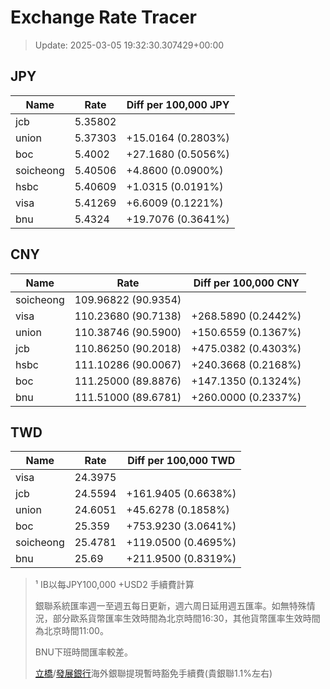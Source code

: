 # Exchange Rate Tracer

> Update: 2025-03-05 19:32:30.307429+00:00

## JPY

| Name      |    Rate | Diff per 100,000 JPY   |
|-----------|---------|------------------------|
| jcb       | 5.35802 |                        |
| union     | 5.37303 | +15.0164 (0.2803%)     |
| boc       | 5.4002  | +27.1680 (0.5056%)     |
| soicheong | 5.40506 | +4.8600 (0.0900%)      |
| hsbc      | 5.40609 | +1.0315 (0.0191%)      |
| visa      | 5.41269 | +6.6009 (0.1221%)      |
| bnu       | 5.4324  | +19.7076 (0.3641%)     |

## CNY

| Name      | Rate                | Diff per 100,000 CNY   |
|-----------|---------------------|------------------------|
| soicheong | 109.96822	(90.9354) |                        |
| visa      | 110.23680	(90.7138) | +268.5890 (0.2442%)    |
| union     | 110.38746	(90.5900) | +150.6559 (0.1367%)    |
| jcb       | 110.86250	(90.2018) | +475.0382 (0.4303%)    |
| hsbc      | 111.10286	(90.0067) | +240.3668 (0.2168%)    |
| boc       | 111.25000	(89.8876) | +147.1350 (0.1324%)    |
| bnu       | 111.51000	(89.6781) | +260.0000 (0.2337%)    |

## TWD

| Name      |    Rate | Diff per 100,000 TWD   |
|-----------|---------|------------------------|
| visa      | 24.3975 |                        |
| jcb       | 24.5594 | +161.9405 (0.6638%)    |
| union     | 24.6051 | +45.6278 (0.1858%)     |
| boc       | 25.359  | +753.9230 (3.0641%)    |
| soicheong | 25.4781 | +119.0500 (0.4695%)    |
| bnu       | 25.69   | +211.9500 (0.8319%)    |


> ¹ IB以每JPY100,000 +USD2 手續費計算
>
> 銀聯系統匯率週一至週五每日更新，週六周日延用週五匯率。如無特殊情況，部分歐系貨幣匯率生效時間為北京時間16:30，其他貨幣匯率生效時間為北京時間11:00。
>
> BNU下班時間匯率較差。
>
> [立橋](https://www.wlbank.com.mo/uploads/ueditor/file/20181211/1544536513900230.pdf)/[發展銀行](https://www.mdb.com.mo/Service_Charges_20230728.pdf)海外銀聯提現暫時豁免手續費(貴銀聯1.1%左右)

